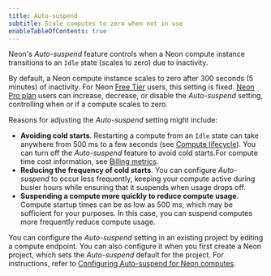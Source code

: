 ```yaml
---
title: Auto-suspend
subtitle: Scale computes to zero when not in use
enableTableOfContents: true
---
```


Neon's _Auto-suspend_ feature controls when a Neon compute instance transitions to an `Idle` state (scales to zero) due to inactivity.

By default, a Neon compute instance scales to zero after 300 seconds (5 minutes) of inactivity. For Neon [Free Tier](/docs/introduction/free-tier) users, this setting is fixed. [Neon Pro plan](/docs/introduction/pro-plan) users can increase, decrease, or disable the _Auto-suspend_ setting, controlling when or if a compute scales to zero.

Reasons for adjusting the _Auto-suspend_ setting might include:

- **Avoiding cold starts**. Restarting a compute from an `Idle` state can take anywhere from 500 ms to a few seconds (see [Compute lifecycle](/docs/introduction/compute-lifecycle)). You can turn off the _Auto-suspend_ feature to avoid cold starts.For compute time cost information, see [Billing metrics](/docs/introduction/billing).
- **Reducing the frequency of cold starts**. You can configure _Auto-suspend_ to occur less frequently, keeping your compute active during busier hours while ensuring that it suspends when usage drops off.
- **Suspending a compute more quickly to reduce compute usage**. Compute startup times can be as low as 500 ms, which may be sufficient for your purposes. In this case, you can suspend computes more frequently reduce compute usage.

You can configure the _Auto-suspend_ setting in an existing project by editing a compute endpoint. You can also configure it when you first create a Neon project, which sets the _Auto-suspend_ default for the project. For instructions, refer to [Configuring Auto-suspend for Neon computes](/docs/guides/auto-suspend-guide).
